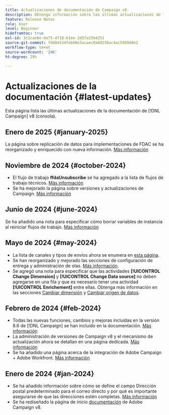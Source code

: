 ```yaml
---
title: Actualizaciones de documentación de Campaign v8
description: Obtenga información sobre las últimas actualizaciones de la documentación de Campaign v8
feature: Release Notes
role: User
level: Beginner
hidefromtoc: true
exl-id: 3c1cae6e-0a75-4f18-b1ee-2d5fa23b4251
source-git-commit: fdd0e534feb80e3acaec0a68238ac4ac596980e2
workflow-type: tm+mt
source-wordcount: '246'
ht-degree: 29%

---
```


# Actualizaciones de la documentación {#latest-updates}

Esta página lista las últimas actualizaciones de la documentación de [!DNL Campaign] v8 (consola).

## Enero de 2025 {#january-2025}

La página sobre replicación de datos para implementaciones de FDAC se ha reorganizado y enriquecido con nueva información. [Más información](../architecture/replication.md)

## Noviembre de 2024 {#october-2024}

* El flujo de trabajo **ffdaUnsubscribe** se ha agregado a la lista de flujos de trabajo técnicos. [Más información](../../automation/workflow/technical-workflows.md)
* Se ha mejorado la página sobre versiones y actualizaciones de Campaign. [Más información](upgrades.md)

## Junio de 2024 {#june-2024}

Se ha añadido una nota para especificar cómo borrar variables de instancia al reiniciar flujos de trabajo. [Más información](../../automation/workflow/start-a-workflow.md)

## Mayo de 2024 {#may-2024}

* La lista de canales y tipos de envíos ahora se enumera en [esta página](create-message.md).
* Se han reorganizado y mejorado las secciones de configuración de entrega y administración de olas. [Más información](../send/configure-and-send.md).
* Se agregó una nota para especificar que las actividades **[!UICONTROL Change Dimension]** y **[!UICONTROL Change Data source]** no deben agregarse en una fila y que es necesario tener una actividad **[!UICONTROL Enrichement]** entre ellas. Obtenga más información en las secciones [Cambiar dimensión](../../automation/workflow/change-dimension.md) y [Cambiar origen de datos](../../automation/workflow/change-data-source.md).

## Febrero de 2024 {#feb-2024}

* Todas las nuevas funciones, cambios y mejoras incluidas en la versión 8.6 de [!DNL Campaign] se han incluido en la documentación. [Más información](release-notes.md)
* La administración de versiones de Campaign v8 y el mecanismo de actualización ahora se detallan en una página dedicada. [Más información](upgrades.md)
* Se ha añadido una página acerca de la integración de Adobe Campaign + Adobe Workfront. [Más información](../connect/ac-workfront.md)

## Enero de 2024 {#jan-2024}

* Se ha añadido información sobre cómo se define el campo Dirección postal predeterminado para el correo directo y por qué es importante asegurarse de que las direcciones estén completas. [Más información](../send/direct-mail.md)
* Se ha rediseñado la página de inicio [documentación](../campaign-home.md) de Adobe Campaign v8.
